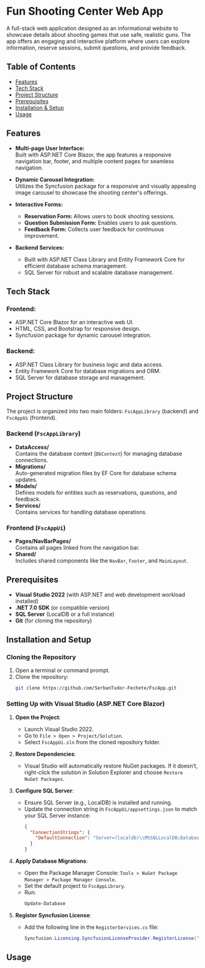 # Fun Shooting Center Web App
A full-stack web application designed as an informational website to showcase details about shooting games that use safe, realistic guns. The app offers an engaging and interactive platform where users can explore information, reserve sessions, submit questions, and provide feedback.

## Table of Contents
- [Features](#features)
- [Tech Stack](#tech-stack)
- [Project Structure](#project-structure)
- [Prerequisites](#prerequesties)
- [Installation & Setup](#installation--setup)
- [Usage](#usage)


## Features

- **Multi-page User Interface:**  
  Built with ASP.NET Core Blazor, the app features a responsive navigation bar, footer, and multiple content pages for seamless navigation.

- **Dynamic Carousel Integration:**  
  Utilizes the Syncfusion package for a responsive and visually appealing image carousel to showcase the shooting center's offerings.

- **Interactive Forms:**  
  - **Reservation Form:** Allows users to book shooting sessions.  
  - **Question Submission Form:** Enables users to ask questions.  
  - **Feedback Form:** Collects user feedback for continuous improvement.

- **Backend Services:**  
  - Built with ASP.NET Class Library and Entity Framework Core for efficient database schema management.  
  - SQL Server for robust and scalable database management.

## Tech Stack

### Frontend:
- ASP.NET Core Blazor for an interactive web UI.  
- HTML, CSS, and Bootstrap for responsive design.  
- Syncfusion package for dynamic carousel integration.

### Backend:
- ASP.NET Class Library for business logic and data access.  
- Entity Framework Core for database migrations and ORM.  
- SQL Server for database storage and management.

## Project Structure

The project is organized into two main folders: `FscAppLibrary` (backend) and `FscAppUi` (frontend).

### Backend (`FscAppLibrary`)
- **DataAccess/**  
  Contains the database context (`DbContext`) for managing database connections.  
- **Migrations/**  
  Auto-generated migration files by EF Core for database schema updates.  
- **Models/**  
  Defines models for entities such as reservations, questions, and feedback.  
- **Services/**  
  Contains services for handling database operations.

### Frontend (`FscAppUi`)
- **Pages/NavBarPages/**  
  Contains all pages linked from the navigation bar.  
- **Shared/**  
  Includes shared components like the `NavBar`, `Footer`, and `MainLayout`.


## Prerequisites
- **Visual Studio 2022** (with ASP.NET and web development workload installed)
- **.NET 7.0 SDK** (or compatible version)
- **SQL Server** (LocalDB or a full instance)
- **Git** (for cloning the repository)

## Installation and Setup

### Cloning the Repository
1. Open a terminal or command prompt.
2. Clone the repository:
   ```bash
   git clone https://github.com/SerbanTudor-Fechete/FscApp.git
   ```

### Setting Up with Visual Studio (ASP.NET Core Blazor)

1. **Open the Project**:
   - Launch Visual Studio 2022.
   - Go to `File > Open > Project/Solution`.
   - Select `FscAppUi.sln` from the cloned repository folder.

2. **Restore Dependencies**:
   - Visual Studio will automatically restore NuGet packages. If it doesn’t, right-click the solution in Solution Explorer and choose `Restore NuGet Packages`.

3. **Configure SQL Server**:
   - Ensure SQL Server (e.g., LocalDB) is installed and running.
   - Update the connection string in `FscAppUi/appsettings.json` to match your SQL Server instance:
     ```json
     {
       "ConnectionStrings": {
         "DefaultConnection": "Server=(localdb)\\MSSQLLocalDB;Database=FscDb;Trusted_Connection=True;MultipleActiveResultSets=true"
       }
     }
     ```

4. **Apply Database Migrations**:
   - Open the Package Manager Console: `Tools > NuGet Package Manager > Package Manager Console`.
   - Set the default project to `FscAppLibrary`.
   - Run:
     ```powershell
     Update-Database
     ```

5. **Register Syncfusion License**:
   - Add the following line in the `RegisterServices.cs` file:
     ```csharp
     Syncfusion.Licensing.SyncfusionLicenseProvider.RegisterLicense("YOUR_LICENSE_KEY_HERE");
     
## Usage 
